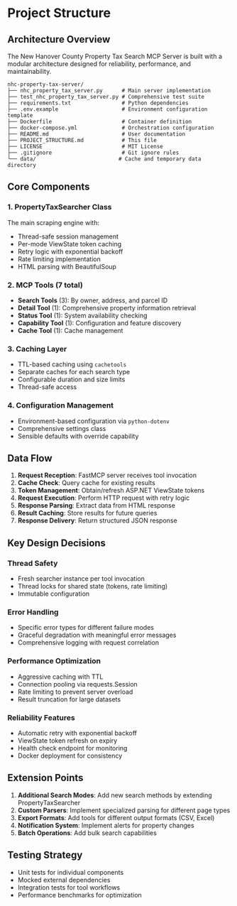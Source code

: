 # Project Structure

## Architecture Overview

The New Hanover County Property Tax Search MCP Server is built with a modular architecture designed for reliability, performance, and maintainability.

```
nhc-property-tax-server/
├── nhc_property_tax_server.py      # Main server implementation
├── test_nhc_property_tax_server.py # Comprehensive test suite
├── requirements.txt                # Python dependencies
├── .env.example                    # Environment configuration template
├── Dockerfile                      # Container definition
├── docker-compose.yml              # Orchestration configuration
├── README.md                       # User documentation
├── PROJECT_STRUCTURE.md            # This file
├── LICENSE                         # MIT License
├── .gitignore                      # Git ignore rules
└── data/                          # Cache and temporary data directory
```

## Core Components

### 1. PropertyTaxSearcher Class
The main scraping engine with:
- Thread-safe session management
- Per-mode ViewState token caching
- Retry logic with exponential backoff
- Rate limiting implementation
- HTML parsing with BeautifulSoup
### 2. MCP Tools (7 total)
- **Search Tools** (3): By owner, address, and parcel ID
- **Detail Tool** (1): Comprehensive property information retrieval
- **Status Tool** (1): System availability checking
- **Capability Tool** (1): Configuration and feature discovery
- **Cache Tool** (1): Cache management

### 3. Caching Layer
- TTL-based caching using `cachetools`
- Separate caches for each search type
- Configurable duration and size limits
- Thread-safe access

### 4. Configuration Management
- Environment-based configuration via `python-dotenv`
- Comprehensive settings class
- Sensible defaults with override capability

## Data Flow

1. **Request Reception**: FastMCP server receives tool invocation
2. **Cache Check**: Query cache for existing results
3. **Token Management**: Obtain/refresh ASP.NET ViewState tokens
4. **Request Execution**: Perform HTTP request with retry logic
5. **Response Parsing**: Extract data from HTML response
6. **Result Caching**: Store results for future queries
7. **Response Delivery**: Return structured JSON response
## Key Design Decisions

### Thread Safety
- Fresh searcher instance per tool invocation
- Thread locks for shared state (tokens, rate limiting)
- Immutable configuration

### Error Handling
- Specific error types for different failure modes
- Graceful degradation with meaningful error messages
- Comprehensive logging with request correlation

### Performance Optimization
- Aggressive caching with TTL
- Connection pooling via requests.Session
- Rate limiting to prevent server overload
- Result truncation for large datasets

### Reliability Features
- Automatic retry with exponential backoff
- ViewState token refresh on expiry
- Health check endpoint for monitoring
- Docker deployment for consistency

## Extension Points

1. **Additional Search Modes**: Add new search methods by extending PropertyTaxSearcher
2. **Custom Parsers**: Implement specialized parsing for different page types
3. **Export Formats**: Add tools for different output formats (CSV, Excel)
4. **Notification System**: Implement alerts for property changes
5. **Batch Operations**: Add bulk search capabilities

## Testing Strategy

- Unit tests for individual components
- Mocked external dependencies
- Integration tests for tool workflows
- Performance benchmarks for optimization